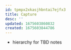 ```yaml
---
id: tpmpx2xkasjhbntai7ejfx3
title: Capture
desc: ''
updated: 1675603860832
created: 1675603844786
---
```


- hierarchy for TBD notes
